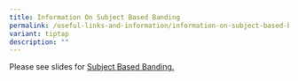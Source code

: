 ```yaml
---
title: Information On Subject Based Banding
permalink: /useful-links-and-information/information-on-subject-based-banding/
variant: tiptap
description: ""
---
```

<p>Please see slides for <a href="/files/Subject_Based_Banding_Briefing_Slides_2024.pdf" rel="noopener noreferrer nofollow" target="_blank">Subject Based Banding.</a>
</p>